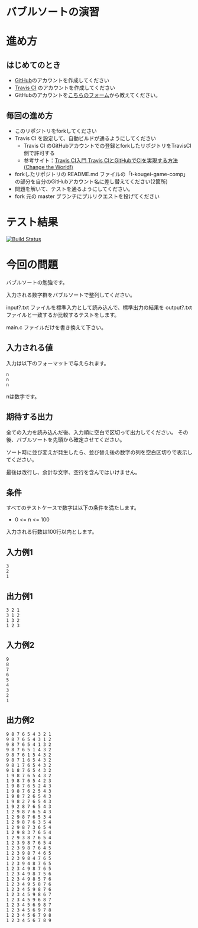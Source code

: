 # バブルソートの演習

# 進め方
## はじめてのとき
* [GitHub](https://github.com/)のアカウントを作成してください
* [Travis CI](https://travis-ci.org/) のアカウントを作成してください
* GitHubのアカウントを[こちらのフォーム](https://goo.gl/forms/anAdoxqPKVt8sJGZ2)から教えてください。
## 毎回の進め方
* このリポジトリをforkしてください
* Travis CI を設定して、自動ビルドが通るようにしてください
   * Travis CI のGitHubアカウントでの登録とforkしたリポジトリをTravisCI側で許可する
   * 参考サイト：[Travis CI入門 Travis CIとGitHubでCIを実現する方法(Change the World!)](http://changesworlds.com/2014/09/introduction-to-travis-ci-and-github-001/)
* forkしたリポジトリの README.md ファイルの「t-kougei-game-comp」の部分を自分のGitHubアカウント名に差し替えてください(2箇所)
* 問題を解いて、テストを通るようにしてください。
* fork 元の master ブランチにプルリクエストを投げてください

# テスト結果

[![Build Status](https://travis-ci.org/t-kougei-game-comp-2018/10_bubble_sort.svg?branch=master)](https://travis-ci.org/t-kougei-game-comp-2018/10_bubble_sort)

# 今回の問題

バブルソートの勉強です。

入力される数字群をバブルソートで整列してください。

input?.txt ファイルを標準入力として読み込んで、標準出力の結果を output?.txt ファイルと一致するか比較するテストをします。

main.c ファイルだけを書き換えて下さい。

## 入力される値
入力は以下のフォーマットで与えられます。
~~~
n
n
n
~~~

nは数字です。

## 期待する出力

全ての入力を読み込んだ後、入力順に空白で区切って出力してください。
その後、バブルソートを先頭から確定させてください。

ソート時に並び変えが発生したら、並び替え後の数字の列を空白区切りで表示してください。

最後は改行し、余計な文字、空行を含んではいけません。

## 条件
すべてのテストケースで数字は以下の条件を満たします。
* 0 <= n <= 100

入力される行数は100行以内とします。

## 入力例1
~~~
3
2
1
~~~

## 出力例1
~~~
3 2 1
3 1 2
1 3 2
1 2 3
~~~

## 入力例2
~~~
9
8
7
6
5
4
3
2
1
~~~

## 出力例2
~~~
9 8 7 6 5 4 3 2 1
9 8 7 6 5 4 3 1 2
9 8 7 6 5 4 1 3 2
9 8 7 6 5 1 4 3 2
9 8 7 6 1 5 4 3 2
9 8 7 1 6 5 4 3 2
9 8 1 7 6 5 4 3 2
9 1 8 7 6 5 4 3 2
1 9 8 7 6 5 4 3 2
1 9 8 7 6 5 4 2 3
1 9 8 7 6 5 2 4 3
1 9 8 7 6 2 5 4 3
1 9 8 7 2 6 5 4 3
1 9 8 2 7 6 5 4 3
1 9 2 8 7 6 5 4 3
1 2 9 8 7 6 5 4 3
1 2 9 8 7 6 5 3 4
1 2 9 8 7 6 3 5 4
1 2 9 8 7 3 6 5 4
1 2 9 8 3 7 6 5 4
1 2 9 3 8 7 6 5 4
1 2 3 9 8 7 6 5 4
1 2 3 9 8 7 6 4 5
1 2 3 9 8 7 4 6 5
1 2 3 9 8 4 7 6 5
1 2 3 9 4 8 7 6 5
1 2 3 4 9 8 7 6 5
1 2 3 4 9 8 7 5 6
1 2 3 4 9 8 5 7 6
1 2 3 4 9 5 8 7 6
1 2 3 4 5 9 8 7 6
1 2 3 4 5 9 8 6 7
1 2 3 4 5 9 6 8 7
1 2 3 4 5 6 9 8 7
1 2 3 4 5 6 9 7 8
1 2 3 4 5 6 7 9 8
1 2 3 4 5 6 7 8 9
~~~
